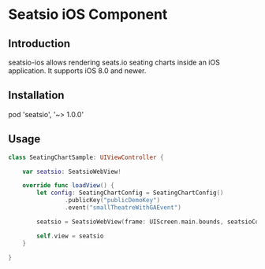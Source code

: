 # Seatsio iOS Component

## Introduction

seatsio-ios allows rendering seats.io seating charts inside an iOS application. It supports iOS 8.0 and newer.

## Installation

pod 'seatsio', '~> 1.0.0'

## Usage

```swift
class SeatingChartSample: UIViewController {

    var seatsio: SeatsioWebView!

    override func loadView() {
        let config: SeatingChartConfig = SeatingChartConfig()
                .publicKey("publicDemoKey")
                .event("smallTheatreWithGAEvent")

        seatsio = SeatsioWebView(frame: UIScreen.main.bounds, seatsioConfig: config)

        self.view = seatsio
    }

}
```